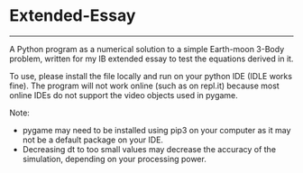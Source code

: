 # Extended-Essay
----------------
A Python program as a numerical solution to a simple Earth-moon 3-Body problem, written for my IB extended essay to test the equations derived in it.

To use, please install the file locally and run on your python IDE (IDLE works fine). The program will not work online (such as on repl.it) because most online IDEs do not support the video objects used in pygame.

Note:
 - pygame may need to be installed using pip3 on your computer as it may not be a default package on your IDE. 
 - Decreasing dt to too small values may decrease the accuracy of the simulation, depending on your processing power. 
